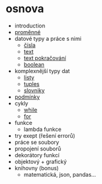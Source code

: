 # osnova

- introduction
- [proměnné](/content/python/promenne.md)
- datové typy a práce s nimi
  - [čísla](/content/python/cisla.md)
  - [text](/content/python/text.md)
  - [text pokračování](/content/python/text2.md)
  - [boolean](/content/python/boolean.md)
- komplexnější typy dat
  - [listy](/content/python/listy.md)
  - [tuples](/content/python/tuples.md)
  - [slovniky](/content/python/slovniky.md)
- [podmínky](/content/python/podminky.md)
- cykly
  - [while](/content/python/while_cykly.md)
  - [for](/content/python/for_cykly.md)
- funkce
  - lambda funkce
- try exept (řešení errorů)
- práce se soubory
- propojení souborů
- dekorátory funkcí
- objektový + grafický
- knihovny (bonus)
  - matematická, json, pandas...
